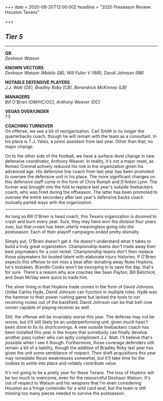 +++
date = 2020-08-20T12:00:00Z
headline = "2020 Preseason Review: Houston Texans"

+++
## _Tier 5_

***

**QB**  
_Deshaun Watson_

**KNOWN VECTORS**  
_Deshaun Watson (Mobile QB), Will Fuller V (WR), David Johnson (RB)_

**NOTABLE DEFENSIVE PLAYERS**  
_J.J. Watt (DE), Bradley Roby (CB), Benardrick McKinney (LB)_

**MANAGERS**  
_Bill O'Brien (GM/HC/OC), Anthony Weaver (DC)_

**VEGAS OVER/UNDER**  
7\.5

**COACHING TURNOVER**  
On offense, we see a bit of reorganization. Carl Smith is no longer the quarterbacks coach, though he will remain with the team as a consultant. In his place is T.J. Yates, a junior assistant from last year. Other than that, no major change.

On to the other side of the football, we have a surface-level change in new defensive coordinator, Anthony Weaver. In reality, it's not a major reset, as Romeo Crennel actively reduced his role in the organization given his advanced age. His defensive line coach from last year has been promoted to oversee the defensive unit in his place. The more significant changes on this defensive staff come in the form of Chris Rumph and D'Anton Lynn. The former was brought into the fold to replace last year's outside linebackers coach, who was fired during the offseason. The latter has been promoted to oversee the entire secondary after last year's defensive backs coach mutually parted ways with the organization.

***

As long as Bill O'Brien is head coach, this Texans organization is doomed to crash and burn every year. Sure, they may have won the division four years over, but that crown has been utterly meaningless going into the postseason. Each of their playoff campaigns ended pretty dismally.

Simply put, O'Brien doesn't get it. He doesn't understand what it takes to build a truly great organization. Championship teams don't trade away their best playmakers for a cool nickel. Championship teams don't then replace those playmakers for busted talent with elaborate injury histories. If O'Brien expects this offense to not miss a beat after donating away Nuke Hopkins, he's mistaken. Brandin Cooks won't be swooping in to save the day, that's for sure. There's a reason why ace coaches like Sean Payton, Bill Belichick, and Sean McVay were quick to trade him.

The silver lining in that Hopkins trade comes in the form of David Johnson. Unlike Carlos Hyde, David Johnson can function in multiple roles. Hyde was the hammer to their power rushing game but lacked the tools to run receiving routes out of the backfield. David Johnson can be that bell-cow runner capable of playing receiver as well.

Still, the offense will be invariably worse this year. The defense may not be worse, but it'll still likely be an underperforming unit, given much hasn't been done to fix its shortcomings. A new outside linebackers coach has been installed this year in the hopes that somebody can finally develop another pass rusher who can aptly compliment J.J. Watt. I'll believe that's possible when I see it though. Furthermore, those coverage defenders still remain a bit of a liability, though the addition of Bradley Roby last year has given the unit some semblance of respect. Their draft acquisitions this year may remediate those weaknesses somewhat, but it'll take time for the rookies to settle into place and reliably contribute value.

It's not going to be a pretty year for these Texans. The loss of Hopkins will be too much to overcome, even for the resourceful Deshaun Watson. It's out of respect to Watson and his weapons that I'm even considering Houston as a fringe contender for a wild card seat, but the team is still missing too many pieces needed to survive the postseason.
